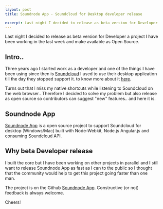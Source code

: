 ```yaml
---
layout: post
title: Soundnode App - Soundcloud for Desktop developer release

excerpt: Last night I decided to release as beta version for Developer a project I have been working in the last week and make available as Open Source.
---
```


Last night I decided to release as beta version for Developer a project I have been working in the last week and make available as Open Source.

## Intro..

Three years ago I started work as a developer and one of the things I have been using since then is <a href="http://www.soundcloud.com" target="_blank" title="Soundcloud">Soundcloud</a> I used to use their desktop application till the day they stopped support it. to know more about it <a href="http://blog.soundcloud.com/2011/01/06/desktop/" target="_blank" title="Soundcloud desktop support">here</a>.

Turns out that I miss my native shortcuts while listening to Soundcloud on the web browser.. Therefore I decided to solve my problem but also release as open source so contributors can suggest "new" features.. and here it is.

## Soundnode App

<a href="http://www.soundnodeapp.com" target="_blank" title="Soundnode App - Soundcloud for desktop">Soundnode App</a> is a open source project to support Soundcloud for desktop (Windows/Mac) built with Node-Webkit, Node.js Angular.js and consuming Soundcloud API.

## Why beta Developer release

I built the core but I have been working on other projects in parallel and I still want to release Soundnode App as fast as I can to the public so I thought that the community would help to get this project going faster than one man.

The project is on the Github <a href="https://github.com/Soundnode/soundnode-app" target="_blank" title="Soundnode App - Soundcloud for desktop">Soundnode App</a>.
Constructive (or not) feedback is always welcome.

Cheers!
